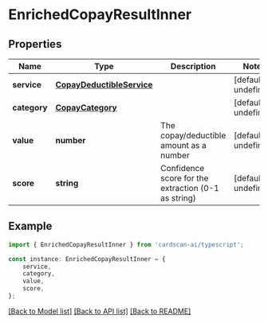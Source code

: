 # EnrichedCopayResultInner


## Properties

Name | Type | Description | Notes
------------ | ------------- | ------------- | -------------
**service** | [**CopayDeductibleService**](CopayDeductibleService.md) |  | [default to undefined]
**category** | [**CopayCategory**](CopayCategory.md) |  | [default to undefined]
**value** | **number** | The copay/deductible amount as a number | [default to undefined]
**score** | **string** | Confidence score for the extraction (0-1 as string) | [default to undefined]

## Example

```typescript
import { EnrichedCopayResultInner } from 'cardscan-ai/typescript';

const instance: EnrichedCopayResultInner = {
    service,
    category,
    value,
    score,
};
```

[[Back to Model list]](../README.md#documentation-for-models) [[Back to API list]](../README.md#documentation-for-api-endpoints) [[Back to README]](../README.md)
